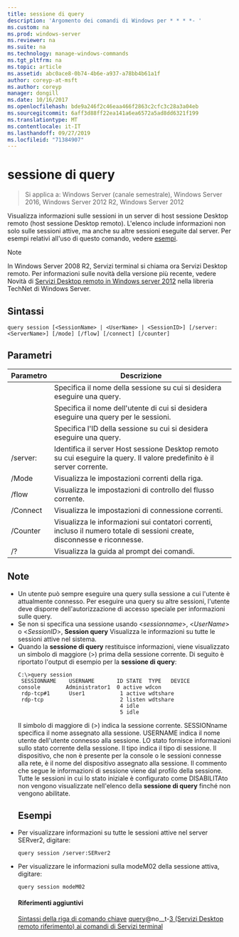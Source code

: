 ```yaml
---
title: sessione di query
description: 'Argomento dei comandi di Windows per * * * *- '
ms.custom: na
ms.prod: windows-server
ms.reviewer: na
ms.suite: na
ms.technology: manage-windows-commands
ms.tgt_pltfrm: na
ms.topic: article
ms.assetid: abc0ace8-0b74-4b6e-a937-a78bb4b61a1f
author: coreyp-at-msft
ms.author: coreyp
manager: dongill
ms.date: 10/16/2017
ms.openlocfilehash: bde9a246f2c46eaa466f2863c2cfc3c28a3a04eb
ms.sourcegitcommit: 6aff3d88ff22ea141a6ea6572a5ad8dd6321f199
ms.translationtype: MT
ms.contentlocale: it-IT
ms.lasthandoff: 09/27/2019
ms.locfileid: "71384907"
---
```

# <a name="query-session"></a>sessione di query

>Si applica a: Windows Server (canale semestrale), Windows Server 2016, Windows Server 2012 R2, Windows Server 2012

Visualizza informazioni sulle sessioni in un server di host sessione Desktop remoto (host sessione Desktop remoto).
L'elenco include informazioni non solo sulle sessioni attive, ma anche su altre sessioni eseguite dal server.
Per esempi relativi all'uso di questo comando, vedere [esempi](#BKMK_examples).
> [!NOTE]
> In Windows Server 2008 R2, Servizi terminal si chiama ora Servizi Desktop remoto. Per informazioni sulle novità della versione più recente, vedere Novità di [Servizi Desktop remoto in Windows server 2012](https://technet.microsoft.com/library/hh831527) nella libreria TechNet di Windows Server.
> ## <a name="syntax"></a>Sintassi
> ```
> query session [<SessionName> | <UserName> | <SessionID>] [/server:<ServerName>] [/mode] [/flow] [/connect] [/counter]
> ```
> ## <a name="parameters"></a>Parametri
> 
> |      Parametro       |                                                      Descrizione                                                      |
> |----------------------|-----------------------------------------------------------------------------------------------------------------------|
> |    <SessionName>     |                               Specifica il nome della sessione su cui si desidera eseguire una query.                               |
> |      <UserName>      |                           Specifica il nome dell'utente di cui si desidera eseguire una query per le sessioni.                            |
> |     <SessionID>      |                                Specifica l'ID della sessione su cui si desidera eseguire una query.                                |
> | /server:<ServerName> |                  Identifica il server Host sessione Desktop remoto su cui eseguire la query. Il valore predefinito è il server corrente.                   |
> |        /Mode         |                                            Visualizza le impostazioni correnti della riga.                                            |
> |        /flow         |                                        Visualizza le impostazioni di controllo del flusso corrente.                                        |
> |       /Connect       |                                          Visualizza le impostazioni di connessione correnti.                                           |
> |       /Counter       | Visualizza le informazioni sui contatori correnti, incluso il numero totale di sessioni create, disconnesse e riconnesse. |
> |          /?          |                                         Visualizza la guida al prompt dei comandi.                                          |
> 
> ## <a name="remarks"></a>Note
> - Un utente può sempre eseguire una query sulla sessione a cui l'utente è attualmente connesso. Per eseguire una query su altre sessioni, l'utente deve disporre dell'autorizzazione di accesso speciale per informazioni sulle query.
> - Se non si specifica una sessione usando <*sessionname*>, <*UserName*> o <*SessionID*>, **Session query** Visualizza le informazioni su tutte le sessioni attive nel sistema.
> - Quando la **sessione di query** restituisce informazioni, viene visualizzato un simbolo di maggiore (>) prima della sessione corrente. Di seguito è riportato l'output di esempio per la **sessione di query**:
>   ```
>   C:\>query session
>    SESSIONNAME    USERNAME       ID STATE  TYPE   DEVICE
>   console        Administrator1  0 active wdcon
>    rdp-tcp#1      User1           1 active wdtshare
>    rdp-tcp                        2 listen wdtshare
>                                   4 idle
>                                   5 idle
>   ```
>   Il simbolo di maggiore di (>) indica la sessione corrente. SESSIONname specifica il nome assegnato alla sessione. USERNAME indica il nome utente dell'utente connesso alla sessione. LO stato fornisce informazioni sullo stato corrente della sessione. Il tipo indica il tipo di sessione. Il dispositivo, che non è presente per la console o le sessioni connesse alla rete, è il nome del dispositivo assegnato alla sessione. Il commento che segue le informazioni di sessione viene dal profilo della sessione. Tutte le sessioni in cui lo stato iniziale è configurato come DISABILITAto non vengono visualizzate nell'elenco della **sessione di query** finché non vengono abilitate.
>   ## <a name="BKMK_examples"></a>Esempi
> - Per visualizzare informazioni su tutte le sessioni attive nel server SERver2, digitare:
>   ```
>   query session /server:SERver2
>   ```
> - Per visualizzare le informazioni sulla modeM02 della sessione attiva, digitare:
>   ```
>   query session modeM02
>   ```
>   #### <a name="additional-references"></a>Riferimenti aggiuntivi
>   [Sintassi della riga di comando chiave](command-line-syntax-key.md)
>   [query](query.md)@no__t-[3 &#40;Servizi Desktop remoto riferimento&#41; ai comandi di Servizi terminal](remote-desktop-services-terminal-services-command-reference.md)
